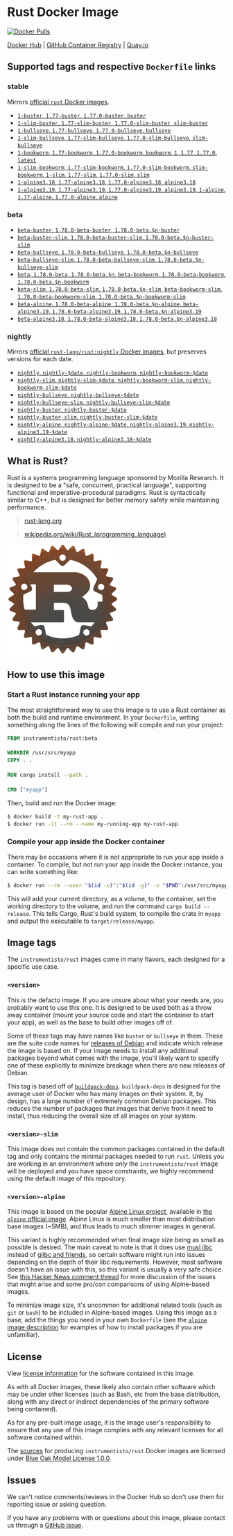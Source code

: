 Rust Docker Image
=================

[![Docker Pulls](https://img.shields.io/docker/pulls/instrumentisto/rust.svg)](https://hub.docker.com/r/instrumentisto/rust)

[Docker Hub](https://hub.docker.com/r/instrumentisto/rust)
| [GitHub Container Registry](https://github.com/orgs/instrumentisto/packages/container/package/rust)
| [Quay.io](https://quay.io/repository/instrumentisto/rust)




## Supported tags and respective `Dockerfile` links


### stable

Mirrors [official `rust` Docker images][1].

- [`1-buster`, `1.77-buster`, `1.77.0-buster`, `buster`][301]
- [`1-slim-buster`, `1.77-slim-buster`, `1.77.0-slim-buster`, `slim-buster`][302]
- [`1-bullseye`, `1.77-bullseye`, `1.77.0-bullseye`, `bullseye`][303]
- [`1-slim-bullseye`, `1.77-slim-bullseye`, `1.77.0-slim-bullseye`, `slim-bullseye`][304]
- [`1-bookworm`, `1.77-bookworm`, `1.77.0-bookworm`, `bookworm`, `1`, `1.77`, `1.77.0`, `latest`][305]
- [`1-slim-bookworm`, `1.77-slim-bookworm`, `1.77.0-slim-bookworm`, `slim-bookworm`, `1-slim`, `1.77-slim`, `1.77.0-slim`, `slim`][306]
- [`1-alpine3.18`, `1.77-alpine3.18`, `1.77.0-alpine3.18`, `alpine3.18`][309]
- [`1-alpine3.19`, `1.77-alpine3.19`, `1.77.0-alpine3.19`, `alpine3.19`, `1-alpine`, `1.77-alpine`, `1.77.0-alpine`, `alpine`][310]


### beta

- [`beta-buster`, `1.78.0-beta-buster`, `1.78.0-beta.$n-buster`][201]
- [`beta-buster-slim`, `1.78.0-beta-buster-slim`, `1.78.0-beta.$n-buster-slim`][202]
- [`beta-bullseye`, `1.78.0-beta-bullseye`, `1.78.0-beta.$n-bullseye`][203]
- [`beta-bullseye-slim`, `1.78.0-beta-bullseye-slim`, `1.78.0-beta.$n-bullseye-slim`][204]
- [`beta`, `1.78.0-beta`, `1.78.0-beta.$n`, `beta-bookworm`, `1.78.0-beta-bookworm`, `1.78.0-beta.$n-bookworm`][205]
- [`beta-slim`, `1.78.0-beta-slim`, `1.78.0-beta.$n-slim`, `beta-bookworm-slim`, `1.78.0-beta-bookworm-slim`, `1.78.0-beta.$n-bookworm-slim`][206]
- [`beta-alpine`, `1.78.0-beta-alpine`, `1.78.0-beta.$n-alpine`, `beta-alpine3.19`, `1.78.0-beta-alpine3.19`, `1.78.0-beta.$n-alpine3.19`][209]
- [`beta-alpine3.18`, `1.78.0-beta-alpine3.18`, `1.78.0-beta.$n-alpine3.18`][210]


### nightly

Mirrors [official `rust-lang/rust:nightly` Docker images][2], but preserves versions for each date.

- [`nightly`, `nightly-$date`, `nightly-bookworm`, `nightly-bookworm-$date`][101]
- [`nightly-slim`, `nightly-slim-$date`, `nightly-bookworm-slim`, `nightly-bookworm-slim-$date`][102]
- [`nightly-bullseye`, `nightly-bullseye-$date`][103]
- [`nightly-bullseye-slim`, `nightly-bullseye-slim-$date`][104]
- [`nightly-buster`, `nightly-buster-$date`][105]
- [`nightly-buster-slim`, `nightly-buster-slim-$date`][106]
- [`nightly-alpine`, `nightly-alpine-$date`, `nightly-alpine3.19`, `nightly-alpine3.19-$date`][107]
- [`nightly-alpine3.18`, `nightly-alpine3.18-$date`][108]




## What is Rust?

Rust is a systems programming language sponsored by Mozilla Research. It is designed to be a "safe, concurrent, practical language", supporting functional and imperative-procedural paradigms. Rust is syntactically similar to C++, but is designed for better memory safety while maintaining performance.

> [rust-lang.org](https://rust-lang.org)

> [wikipedia.org/wiki/Rust_(programming_language)](https://wikipedia.org/wiki/Rust_(programming_language))

![Rust Logo](https://raw.githubusercontent.com/docker-library/docs/a11c341c57de07fbccfed7b21ea92d4bc40130a2/rust/logo.png)




## How to use this image


### Start a Rust instance running your app

The most straightforward way to use this image is to use a Rust container as both the build and runtime environment. In your `Dockerfile`, writing something along the lines of the following will compile and run your project:

```Dockerfile
FROM instrumentisto/rust:beta

WORKDIR /usr/src/myapp
COPY . .

RUN cargo install --path .

CMD ["myapp"]
```

Then, build and run the Docker image:

```bash
$ docker build -t my-rust-app .
$ docker run -it --rm --name my-running-app my-rust-app
```


### Compile your app inside the Docker container

There may be occasions where it is not appropriate to run your app inside a container. To compile, but not run your app inside the Docker instance, you can write something like:

```bash
$ docker run --rm --user "$(id -u)":"$(id -g)" -v "$PWD":/usr/src/myapp -w /usr/src/myapp instrumentisto/rust:beta cargo build --release
```

This will add your current directory, as a volume, to the container, set the working directory to the volume, and run the command `cargo build --release`. This tells Cargo, Rust's build system, to compile the crate in `myapp` and output the executable to `target/release/myapp`.




## Image tags

The `instrumentisto/rust` images come in many flavors, each designed for a specific use case.


### `<version>`

This is the defacto image. If you are unsure about what your needs are, you probably want to use this one. It is designed to be used both as a throw away container (mount your source code and start the container to start your app), as well as the base to build other images off of.

Some of these tags may have names like `buster` or `bullseye` in them. These are the suite code names for [releases of Debian][11] and indicate which release the image is based on. If your image needs to install any additional packages beyond what comes with the image, you'll likely want to specify one of these explicitly to minimize breakage when there are new releases of Debian.

This tag is based off of [`buildpack-deps`][12]. `buildpack-deps` is designed for the average user of Docker who has many images on their system. It, by design, has a large number of extremely common Debian packages. This reduces the number of packages that images that derive from it need to install, thus reducing the overall size of all images on your system.


### `<version>-slim`

This image does not contain the common packages contained in the default tag and only contains the minimal packages needed to run `rust`. Unless you are working in an environment where _only_ the `instrumentisto/rust` image will be deployed and you have space constraints, we highly recommend using the default image of this repository.


### `<version>-alpine`

This image is based on the popular [Alpine Linux project][21], available in [the `alpine` official image][22]. Alpine Linux is much smaller than most distribution base images (~5MB), and thus leads to much slimmer images in general.

This variant is highly recommended when final image size being as small as possible is desired. The main caveat to note is that it does use [musl libc][23] instead of [glibc and friends][24], so certain software might run into issues depending on the depth of their libc requirements. However, most software doesn't have an issue with this, so this variant is usually a very safe choice. See [this Hacker News comment thread][25] for more discussion of the issues that might arise and some pro/con comparisons of using Alpine-based images.

To minimize image size, it's uncommon for additional related tools (such as `git` or `bash`) to be included in Alpine-based images. Using this image as a base, add the things you need in your own `Dockerfile` (see the [`alpine` image description][22] for examples of how to install packages if you are unfamiliar).




## License

View [license information][3] for the software contained in this image.

As with all Docker images, these likely also contain other software which may be under other licenses (such as Bash, etc from the base distribution, along with any direct or indirect dependencies of the primary software being contained).

As for any pre-built image usage, it is the image user's responsibility to ensure that any use of this image complies with any relevant licenses for all software contained within.

The [sources][31] for producing `instrumentisto/rust` Docker images are licensed under [Blue Oak Model License 1.0.0][32].




## Issues

We can't notice comments/reviews in the Docker Hub so don't use them for reporting issue or asking question.

If you have any problems with or questions about this image, please contact us through a [GitHub issue][33].





[1]: https://hub.docker.com/_/rust
[2]: https://hub.docker.com/r/rustlang/rust
[3]: https://www.rust-lang.org/en-US/legal.html

[11]: https://wiki.debian.org/DebianReleases
[12]: https://hub.docker.com/_/buildpack-deps

[21]: http://alpinelinux.org
[22]: https://hub.docker.com/_/alpine
[23]: http://www.musl-libc.org
[24]: http://www.etalabs.net/compare_libcs.html
[25]: https://news.ycombinator.com/item?id=10782897

[31]: https://github.com/instrumentisto/rust-docker-image
[32]: https://github.com/instrumentisto/rust-docker-image/blob/main/LICENSE.md
[33]: https://github.com/instrumentisto/rust-docker-image/issues

[101]: https://github.com/rust-lang/docker-rust/blob/master/nightly/bookworm/Dockerfile
[102]: https://github.com/rust-lang/docker-rust/blob/master/nightly/bookworm/slim/Dockerfile
[103]: https://github.com/rust-lang/docker-rust/blob/master/nightly/bullseye/Dockerfile
[104]: https://github.com/rust-lang/docker-rust/blob/master/nightly/bullseye/slim/Dockerfile
[105]: https://github.com/rust-lang/docker-rust/blob/master/nightly/buster/Dockerfile
[106]: https://github.com/rust-lang/docker-rust/blob/master/nightly/buster/slim/Dockerfile
[107]: https://github.com/rust-lang/docker-rust/blob/master/nightly/alpine3.19/Dockerfile
[108]: https://github.com/rust-lang/docker-rust/blob/master/nightly/alpine3.18/Dockerfile

[201]: https://github.com/instrumentisto/rust-docker-image/blob/main/beta/buster/Dockerfile
[202]: https://github.com/instrumentisto/rust-docker-image/blob/main/beta/buster-slim/Dockerfile
[203]: https://github.com/instrumentisto/rust-docker-image/blob/main/beta/bullseye/Dockerfile
[204]: https://github.com/instrumentisto/rust-docker-image/blob/main/beta/bullseye-slim/Dockerfile
[205]: https://github.com/instrumentisto/rust-docker-image/blob/main/beta/bookworm/Dockerfile
[206]: https://github.com/instrumentisto/rust-docker-image/blob/main/beta/bookworm-slim/Dockerfile
[209]: https://github.com/instrumentisto/rust-docker-image/blob/main/beta/alpine3.19/Dockerfile
[210]: https://github.com/instrumentisto/rust-docker-image/blob/main/beta/alpine3.18/Dockerfile

[301]: https://github.com/rust-lang/docker-rust/blob/master/1.77.0/buster/Dockerfile
[302]: https://github.com/rust-lang/docker-rust/blob/master/1.77.0/buster/slim/Dockerfile
[303]: https://github.com/rust-lang/docker-rust/blob/master/1.77.0/bullseye/Dockerfile
[304]: https://github.com/rust-lang/docker-rust/blob/master/1.77.0/bullseye/slim/Dockerfile
[305]: https://github.com/rust-lang/docker-rust/blob/master/1.77.0/bookworm/Dockerfile
[306]: https://github.com/rust-lang/docker-rust/blob/master/1.77.0/bookworm/slim/Dockerfile
[309]: https://github.com/rust-lang/docker-rust/blob/master/1.77.0/alpine3.18/Dockerfile
[310]: https://github.com/rust-lang/docker-rust/blob/master/1.77.0/alpine3.19/Dockerfile
